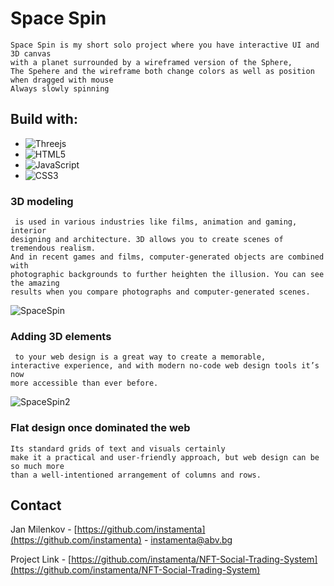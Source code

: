 # Space Spin
```
Space Spin is my short solo project where you have interactive UI and 3D canvas 
with a planet surrounded by a wireframed version of the Sphere,
The Spehere and the wireframe both change colors as well as position when dragged with mouse
Always slowly spinning
```

## Build with: 

* ![Threejs](https://img.shields.io/badge/threejs-black?style=for-the-badge&logo=three.js&logoColor=white)
* ![HTML5](https://img.shields.io/badge/html5-%23E34F26.svg?style=for-the-badge&logo=html5&logoColor=white)
* ![JavaScript](https://img.shields.io/badge/javascript-%23323330.svg?style=for-the-badge&logo=javascript&logoColor=%23F7DF1E)
* ![CSS3](https://img.shields.io/badge/css3-%231572B6.svg?style=for-the-badge&logo=css3&logoColor=white)
### 3D modeling
```
 is used in various industries like films, animation and gaming, interior
designing and architecture. 3D allows you to create scenes of tremendous realism. 
And in recent games and films, computer-generated objects are combined with 
photographic backgrounds to further heighten the illusion. You can see the amazing 
results when you compare photographs and computer-generated scenes.
```
![SpaceSpin](https://user-images.githubusercontent.com/98179343/218286258-f2955642-d621-4c6d-b25c-db2b81fc55d9.PNG)

### Adding 3D elements
```
 to your web design is a great way to create a memorable, 
interactive experience, and with modern no-code web design tools it’s now 
more accessible than ever before. 
```
![SpaceSpin2](https://user-images.githubusercontent.com/98179343/218286261-e900c5cd-dba9-4436-8a62-4121f31f5e9b.PNG)
### Flat design once dominated the web
```
Its standard grids of text and visuals certainly 
make it a practical and user-friendly approach, but web design can be so much more 
than a well-intentioned arrangement of columns and rows.
```
## Contact

Jan Milenkov - [https://github.com/instamenta](https://github.com/instamenta) - instamenta@abv.bg

Project Link - [https://github.com/instamenta/NFT-Social-Trading-System](https://github.com/instamenta/NFT-Social-Trading-System)
